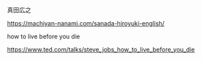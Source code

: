 真田広之

https://machiyan-nanami.com/sanada-hiroyuki-english/

how to live before you die

https://www.ted.com/talks/steve_jobs_how_to_live_before_you_die

